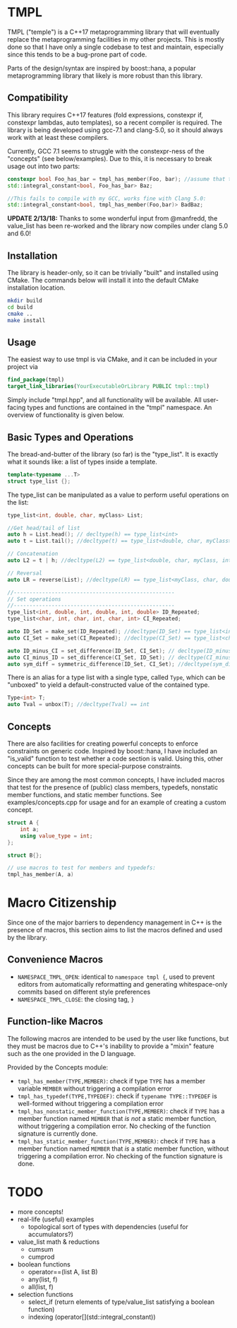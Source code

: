 TMPL
====

TMPL ("temple") is a C++17 metaprogramming library that will eventually
replace the metaprogramming facilities in my other projects.
This is mostly done so that I have only a single codebase
to test and maintain, especially since this tends to be a
bug-prone part of code.

Parts of the design/syntax are inspired by boost::hana, a popular
metaprogramming library that likely is more robust than this library.

Compatibility
-------------
This library requires C++17 features (fold expressions, constexpr if,
constexpr lambdas, auto templates), so a recent compiler is required.
The library is being developed using gcc-7.1 and clang-5.0, so 
it should always work with at least these compilers.

Currently, GCC 7.1 seems to struggle with the constexpr-ness of the
"concepts" (see below/examples). Due to this, it is necessary to
break usage out into two parts:
```C++
constexpr bool Foo_has_bar = tmpl_has_member(Foo, bar); //assume that type "Foo" has a member "bar"
std::integral_constant<bool, Foo_has_bar> Baz;

//This fails to compile with my GCC, works fine with Clang 5.0:
std::integral_constant<bool, tmpl_has_member(Foo,bar)> BadBaz;
```
**UPDATE 2/13/18:** Thanks to some wonderful input from @manfredd,
the value_list has been re-worked and the library now compiles under
clang 5.0 and 6.0!


Installation
------------
The library is header-only, so it can be trivially "built"
and installed using CMake. The commands below will install
it into the default CMake installation location.
```bash
mkdir build
cd build
cmake ..
make install
```

Usage
-----
The easiest way to use tmpl is via CMake, and it can
be included in your project via
```CMake
find_package(tmpl)
target_link_libraries(YourExecutableOrLibrary PUBLIC tmpl::tmpl)
```
Simply include "tmpl.hpp", and all functionality will 
be available. All user-facing types and functions are 
contained in the "tmpl" namespace. An overview of 
functionality is given below.


Basic Types and Operations
--------------------------
The bread-and-butter of the library (so far) is the "type_list".
It is exactly what it sounds like: a list of types inside a template.

```C++
template<typename ...T>
struct type_list {};
```

The type_list can be manipulated as a value to perform
useful operations on the list:
```C++
type_list<int, double, char, myClass> List;

//Get head/tail of list
auto h = List.head(); // decltype(h) == type_list<int>
auto t = List.tail(); //decltype(t) == type_list<double, char, myClass>

// Concatenation
auto L2 = t | h; //decltype(L2) == type_list<double, char, myClass, int>

// Reversal
auto LR = reverse(List); //decltype(LR) == type_list<myClass, char, double, int>

//---------------------------------------------------
// Set operations
//---------------------------------------------------
type_list<int, double, int, double, int, double> ID_Repeated;
type_list<char, int, char, int, char, int> CI_Repeated;

auto ID_Set = make_set(ID_Repeated); //decltype(ID_Set) == type_list<int,double>
auto CI_Set = make_set(CI_Repeated); //decltype(CI_Set) == type_list<char,int>

auto ID_minus_CI = set_difference(ID_Set, CI_Set); // decltype(ID_minus_CI) == type_list<double>
auto CI_minus_ID = set_difference(CI_Set, ID_Set); // decltype(CI_minus_ID) == type_list<char>
auto sym_diff = symmetric_difference(ID_Set, CI_Set); //decltype(sym_diff) == type_list<double, char>
```

There is an alias for a type list with a single type, called
```Type```, which can be "unboxed" to yield a default-constructed
value of the contained type.
```C++
Type<int> T;
auto Tval = unbox(T); //decltype(Tval) == int
```

Concepts
--------
There are also facilities for creating powerful concepts to enforce
constraints on generic code. Inspired by boost::hana, I have included
an "is_valid" function to test whether a code section is valid.
Using this, other concepts can be built for more special-purpose constraints.

Since they are among the most common concepts, I have included macros
that test for the presence of (public) class members, typedefs,
nonstatic member functions, and static member functions.
See examples/concepts.cpp for usage and for an example of creating
a custom concept.

```C++
struct A {
    int a;
    using value_type = int;
};

struct B{};

// use macros to test for members and typedefs:
tmpl_has_member(A, a)

```

Macro Citizenship
=================
Since one of the major barriers to dependency management in C++ is the presence
of macros, this section aims to list the macros defined and used by the library.

Convenience Macros
------------------

- `NAMESPACE_TMPL_OPEN`: identical to `namespace tmpl {`, used to prevent editors
  from automatically reformatting and generating whitespace-only commits 
  based on different style preferences
- `NAMESPACE_TMPL_CLOSE`: the closing tag, `}`

Function-like Macros
--------------------
The following macros are intended to be used by the user like functions,
but they must be macros due to C++'s inability to provide a "mixin" feature
such as the one provided in the D language.

Provided by the Concepts module:
- `tmpl_has_member(TYPE,MEMBER)`: check if type `TYPE` has a member variable `MEMBER` without triggering a compilation error
- `tmpl_has_typedef(TYPE,TYPEDEF)`: check if `typename TYPE::TYPEDEF` is well-formed without triggering a compilation error
- `tmpl_has_nonstatic_member_function(TYPE,MEMBER)`: check if `TYPE` has a member function named `MEMBER` that
  *is not* a static member function, without triggering a compilation error. No checking of the function signature
  is currently done.
- `tmpl_has_static_member_function(TYPE,MEMBER)`: check if `TYPE` has a member function named `MEMBER` that
  *is* a static member function, without triggering a compilation error. No checking of the function signature
  is done.


TODO
====
- more concepts!
- real-life (useful) examples
    - topological sort of types with dependencies (useful for accumulators?)
- value_list math & reductions
    - cumsum
    - cumprod
- boolean functions
    - operator==(list A, list B)
    - any(list, f)
    - all(list, f)
- selection functions
    - select_if (return elements of type/value_list satisfying a boolean function)
    - indexing (operator\[\](std::integral_constant))

    
